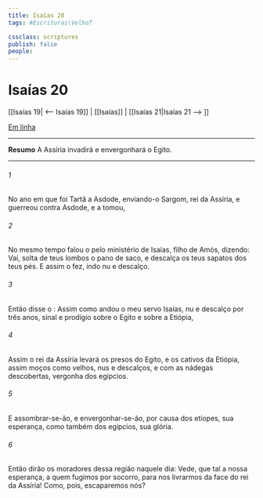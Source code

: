 ```yaml
---
title: Isaías 20
tags: #Escrituras\VelhoT

cssclass: scriptures
publish: false
people:
---
```


# Isaías 20
[[Isaías 19| <-- Isaías 19]] | [[Isaías]] | [[Isaías 21|Isaías 21 --> ]]

[Em linha](https://churchofjesuschrist.org/study/scriptures/ot/isa/20?lang=por)

---
__Resumo__
A Assíria invadirá e envergonhará o Egito.

---
###### 1 
No ano em que foi Tartã a Asdode, enviando-o Sargom, rei da Assíria, e guerreou contra Asdode, e a tomou,

###### 2 
No mesmo tempo falou o  pelo ministério de Isaías, filho de Amós, dizendo: Vai, solta de teus lombos o pano de saco, e descalça os teus sapatos dos teus pés. E assim o fez, indo nu e descalço.

###### 3 
Então disse o : Assim como andou o meu servo Isaías, nu e descalço por três anos,  sinal e prodígio sobre o Egito e sobre a Etiópia,

###### 4 
Assim o rei da Assíria levará  os presos do Egito, e os cativos da Etiópia, assim moços como velhos, nus e descalços, e com as nádegas descobertas,  vergonha dos egípcios.

###### 5 
E assombrar-se-ão, e envergonhar-se-ão, por causa dos etíopes, sua esperança, como também dos egípcios, sua glória.

###### 6 
Então dirão os moradores dessa região naquele dia: Vede, que tal  a nossa esperança, a quem fugimos por socorro, para nos livrarmos da face do rei da Assíria! Como, pois, escaparemos nós?

